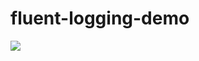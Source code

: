 # fluent-logging-demo

<img src="https://cdn-images-1.medium.com/max/800/1*Q35qZUaaKHId7fJ2DKZ2gA.png" style="background-color: white">
